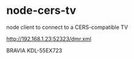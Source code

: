 node-cers-tv
=========

node client to connect to a CERS-compatible TV


http://192.168.1.23:52323/dmr.xml

BRAVIA KDL-55EX723 